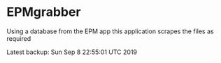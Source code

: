 # EPMgrabber
Using a database from the EPM app this application scrapes the files as required


Latest backup: Sun Sep 8 22:55:01 UTC 2019
